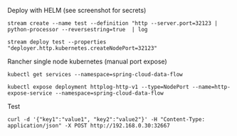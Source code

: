 Deploy with HELM (see screenshot for secrets)

    stream create --name test --definition "http --server.port=32123 | python-processor --reversestring=true  | log
    
    stream deploy test --properties "deployer.http.kubernetes.createNodePort=32123"

Rancher single node kubernetes (manual port expose)

    kubectl get services --namespace=spring-cloud-data-flow
    
    kubectl expose deployment httplog-http-v1 --type=NodePort --name=http-expose-service --namespace=spring-cloud-data-flow
        
Test

    curl -d '{"key1":"value1", "key2":"value2"}' -H "Content-Type: application/json" -X POST http://192.168.0.30:32667
